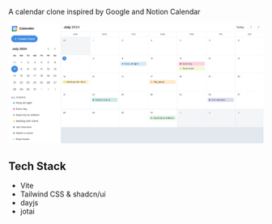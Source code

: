 A calendar clone inspired by Google and Notion Calendar

![](https://github.com/soumakkdev/nova-calendar/blob/main/public/preview.png?raw=true)

## Tech Stack

-   Vite
-   Tailwind CSS & shadcn/ui
-   dayjs
-   jotai
